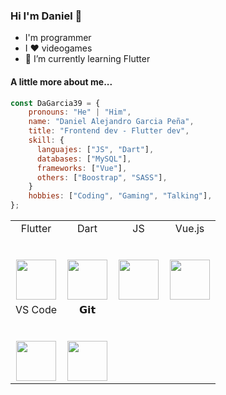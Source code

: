### Hi I'm Daniel 👋

-  I'm programmer
-  I ❤️ videogames  
-  🌱 I’m currently learning Flutter



<!--
**DaGarcia39/DaGarcia39** is a ✨ _special_ ✨ repository because its `README.md` (this file) appears on your GitHub profile.

Here are some ideas to get you started:

- 🔭 I’m currently working on ...
- 🌱 I’m currently learning Flutter
- 👯 I’m looking to collaborate on 
- 🤔 I’m looking for help with ...
- 💬 Ask me about ...
- 📫 How to reach me: ...
- 😄 Pronouns: ...
- ⚡ Fun fact: ...
-->


#### A little more about me...

```js
const DaGarcia39 = {
    pronouns: "He" | "Him",
    name: "Daniel Alejandro Garcia Peña",
    title: "Frontend dev - Flutter dev",
    skill: {
      languajes: ["JS", "Dart"],
      databases: ["MySQL"],
      frameworks: ["Vue"],
      others: ["Boostrap", "SASS"],
    }
    hobbies: ["Coding", "Gaming", "Talking"],
};

```

<table>
  <tbody>
    <tr valign="top">
      <td width="25%" align="center">
        <span>Flutter</span><br><br><br>
        <img height="64px" src="https://cdnlogo.com/logos/f/30/flutter.svg">
      </td>
      <td width="25%" align="center">
        <span>Dart</span><br><br><br>
        <img height="64px" src="https://cdn.worldvectorlogo.com/logos/dart.svg">
      </td>
      <td width="25%" align="center">
        <span>JS</span><br><br><br>
        <img height="64px" src="https://upload.wikimedia.org/wikipedia/commons/thumb/9/99/Unofficial_JavaScript_logo_2.svg/1024px-Unofficial_JavaScript_logo_2.svg.png">
      </td>    
      <td width="25%" align="center">
        <span>Vue.js</span><br><br><br>
        <img height="64px" src="https://upload.wikimedia.org/wikipedia/commons/thumb/9/95/Vue.js_Logo_2.svg/555px-Vue.js_Logo_2.svg.png">
      </td>
    </tr>
    <tr valign="top">
      <td width="25%" align="center">
        <span>VS Code</span><br><br><br>
        <img height="64px" src="https://upload.wikimedia.org/wikipedia/commons/thumb/9/9a/Visual_Studio_Code_1.35_icon.svg/2048px-Visual_Studio_Code_1.35_icon.svg.png">
      </td>
      <td width="25%" align="center">
        <span>𝗚𝗶𝘁</span><br><br><br>
        <img height="64px" src="https://cdn.svgporn.com/logos/git-icon.svg">
      </td>
    </tr>
  </tbody>
</table>
